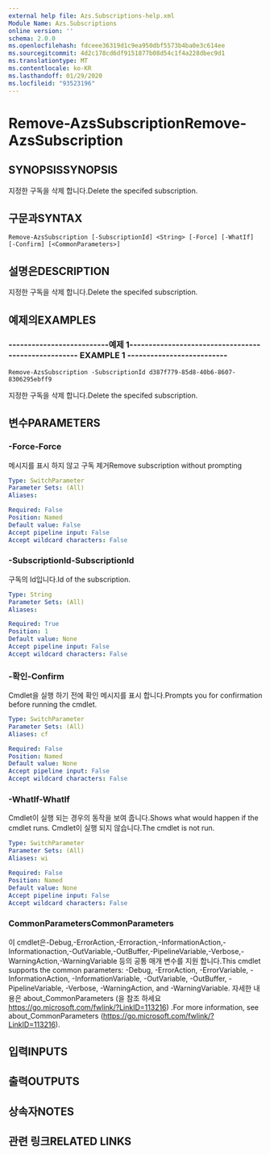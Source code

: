 ```yaml
---
external help file: Azs.Subscriptions-help.xml
Module Name: Azs.Subscriptions
online version: ''
schema: 2.0.0
ms.openlocfilehash: fdceee36319d1c9ea950dbf5573b4ba0e3c614ee
ms.sourcegitcommit: 4d2c178cd6df9151877b08d54c1f4a228dbec9d1
ms.translationtype: MT
ms.contentlocale: ko-KR
ms.lasthandoff: 01/29/2020
ms.locfileid: "93523196"
---
```

# <span data-ttu-id="3fb23-101">Remove-AzsSubscription</span><span class="sxs-lookup"><span data-stu-id="3fb23-101">Remove-AzsSubscription</span></span>

## <span data-ttu-id="3fb23-102">SYNOPSIS</span><span class="sxs-lookup"><span data-stu-id="3fb23-102">SYNOPSIS</span></span>
<span data-ttu-id="3fb23-103">지정한 구독을 삭제 합니다.</span><span class="sxs-lookup"><span data-stu-id="3fb23-103">Delete the specifed subscription.</span></span>

## <span data-ttu-id="3fb23-104">구문과</span><span class="sxs-lookup"><span data-stu-id="3fb23-104">SYNTAX</span></span>

```
Remove-AzsSubscription [-SubscriptionId] <String> [-Force] [-WhatIf] [-Confirm] [<CommonParameters>]
```

## <span data-ttu-id="3fb23-105">설명은</span><span class="sxs-lookup"><span data-stu-id="3fb23-105">DESCRIPTION</span></span>
<span data-ttu-id="3fb23-106">지정한 구독을 삭제 합니다.</span><span class="sxs-lookup"><span data-stu-id="3fb23-106">Delete the specifed subscription.</span></span>

## <span data-ttu-id="3fb23-107">예제의</span><span class="sxs-lookup"><span data-stu-id="3fb23-107">EXAMPLES</span></span>

### <span data-ttu-id="3fb23-108">--------------------------예제 1--------------------------</span><span class="sxs-lookup"><span data-stu-id="3fb23-108">-------------------------- EXAMPLE 1 --------------------------</span></span>
```
Remove-AzsSubscription -SubscriptionId d387f779-85d8-40b6-8607-8306295ebff9
```

<span data-ttu-id="3fb23-109">지정한 구독을 삭제 합니다.</span><span class="sxs-lookup"><span data-stu-id="3fb23-109">Delete the specifed subscription.</span></span>

## <span data-ttu-id="3fb23-110">변수</span><span class="sxs-lookup"><span data-stu-id="3fb23-110">PARAMETERS</span></span>

### <span data-ttu-id="3fb23-111">-Force</span><span class="sxs-lookup"><span data-stu-id="3fb23-111">-Force</span></span>
<span data-ttu-id="3fb23-112">메시지를 표시 하지 않고 구독 제거</span><span class="sxs-lookup"><span data-stu-id="3fb23-112">Remove subscription without prompting</span></span>

```yaml
Type: SwitchParameter
Parameter Sets: (All)
Aliases: 

Required: False
Position: Named
Default value: False
Accept pipeline input: False
Accept wildcard characters: False
```

### <span data-ttu-id="3fb23-113">-SubscriptionId</span><span class="sxs-lookup"><span data-stu-id="3fb23-113">-SubscriptionId</span></span>
<span data-ttu-id="3fb23-114">구독의 Id입니다.</span><span class="sxs-lookup"><span data-stu-id="3fb23-114">Id of the subscription.</span></span>

```yaml
Type: String
Parameter Sets: (All)
Aliases: 

Required: True
Position: 1
Default value: None
Accept pipeline input: False
Accept wildcard characters: False
```

### <span data-ttu-id="3fb23-115">-확인</span><span class="sxs-lookup"><span data-stu-id="3fb23-115">-Confirm</span></span>
<span data-ttu-id="3fb23-116">Cmdlet을 실행 하기 전에 확인 메시지를 표시 합니다.</span><span class="sxs-lookup"><span data-stu-id="3fb23-116">Prompts you for confirmation before running the cmdlet.</span></span>

```yaml
Type: SwitchParameter
Parameter Sets: (All)
Aliases: cf

Required: False
Position: Named
Default value: None
Accept pipeline input: False
Accept wildcard characters: False
```

### <span data-ttu-id="3fb23-117">-WhatIf</span><span class="sxs-lookup"><span data-stu-id="3fb23-117">-WhatIf</span></span>
<span data-ttu-id="3fb23-118">Cmdlet이 실행 되는 경우의 동작을 보여 줍니다.</span><span class="sxs-lookup"><span data-stu-id="3fb23-118">Shows what would happen if the cmdlet runs.</span></span>
<span data-ttu-id="3fb23-119">Cmdlet이 실행 되지 않습니다.</span><span class="sxs-lookup"><span data-stu-id="3fb23-119">The cmdlet is not run.</span></span>

```yaml
Type: SwitchParameter
Parameter Sets: (All)
Aliases: wi

Required: False
Position: Named
Default value: None
Accept pipeline input: False
Accept wildcard characters: False
```

### <span data-ttu-id="3fb23-120">CommonParameters</span><span class="sxs-lookup"><span data-stu-id="3fb23-120">CommonParameters</span></span>
<span data-ttu-id="3fb23-121">이 cmdlet은-Debug,-ErrorAction,-Erroraction,-InformationAction,-Informationaction,-OutVariable,-OutBuffer,-PipelineVariable,-Verbose,-WarningAction,-WarningVariable 등의 공통 매개 변수를 지원 합니다.</span><span class="sxs-lookup"><span data-stu-id="3fb23-121">This cmdlet supports the common parameters: -Debug, -ErrorAction, -ErrorVariable, -InformationAction, -InformationVariable, -OutVariable, -OutBuffer, -PipelineVariable, -Verbose, -WarningAction, and -WarningVariable.</span></span> <span data-ttu-id="3fb23-122">자세한 내용은 about_CommonParameters (을 참조 하세요 https://go.microsoft.com/fwlink/?LinkID=113216) .</span><span class="sxs-lookup"><span data-stu-id="3fb23-122">For more information, see about_CommonParameters (https://go.microsoft.com/fwlink/?LinkID=113216).</span></span>

## <span data-ttu-id="3fb23-123">입력</span><span class="sxs-lookup"><span data-stu-id="3fb23-123">INPUTS</span></span>

## <span data-ttu-id="3fb23-124">출력</span><span class="sxs-lookup"><span data-stu-id="3fb23-124">OUTPUTS</span></span>

## <span data-ttu-id="3fb23-125">상속자</span><span class="sxs-lookup"><span data-stu-id="3fb23-125">NOTES</span></span>

## <span data-ttu-id="3fb23-126">관련 링크</span><span class="sxs-lookup"><span data-stu-id="3fb23-126">RELATED LINKS</span></span>

